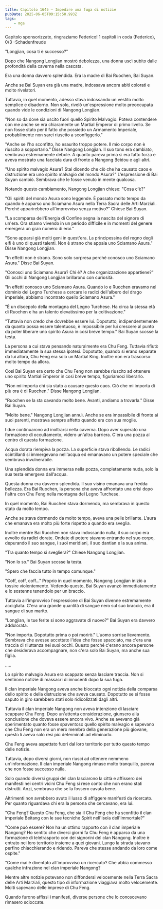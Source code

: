 ```yaml
---
title: Capitolo 1645 – Impedire una fuga di notizie
pubDate: 2025-06-05T09:15:50.993Z
tags:
    - mga
---
```



Capitolo sponsorizzato, ringraziamo Federico!
1 capitoli in coda (Federico), 0/3
-Schadenfreude</em>


"Longjian, cosa ti è successo?"


Dopo che Nangong Longjian mostrò debolezza, una donna uscì subito dalle profondità della caverna nella cascata.


Era una donna davvero splendida. Era la madre di Bai Ruochen, Bai Suyan.


Anche se Bai Suyan era già una madre, indossava ancora abiti colorati e molto rivelatori.


Tuttavia, in quel momento, adesso stava indossando un vestito molto semplice e disadorno. Non solo, rivelò un'espressione molto preoccupata quando vide le condizioni di Nangong Longjian.


"Non so da dove sia uscito fuori quello Spirito Malvagio. Poteva contendere con me anche se era chiaramente un Martial Emperor di primo livello. Se non fosse stato per il fatto che possiedo un Armamento Imperiale, probabilmente non sarei riuscito a sconfiggerlo."


"Anche se l'ho sconfitto, ho esaurito troppo potere. Il mio corpo non è riuscito a sopportarlo." Disse Nangong Longjian. Il suo tono era cambiato, sembrava estremamente debole. A quanto pareva prima si era fatto forza e aveva mostrato una facciata dura di fronte a Nangong Beidou e agli altri.


"Uno spirito malvagio Asura? Stai dicendo che ciò che ha causato caos e distruzione era uno spirito malvagio del mondo Asura?" L'espressione di Bai Suyan cambiò. Sembrava che le fosse venuto in mente qualcosa.


Notando questo cambiamento, Nangong Longjian chiese: "Cosa c'è?"


"Gli spiriti del mondo Asura sono leggende. È passato molto tempo da quando è apparso uno Sciamano Asura nella Terra Sacra delle Arti Marziali. Perché apparirebbero all'improvviso senza motivo?" Chiese Bai Suyan.


"La scomparsa dell'Energia di Confine segna la nascita del signore di un'era. Ora stiamo vivendo in un periodo difficile e in momenti del genere emergerà un gran numero di eroi."


"Sono apparsi già molti geni in quest'era. La principessina del regno degli elfi è uno di questi talenti. Non è strano che appaia uno Sciamano Asura." Disse Nangong Longjian.


"In effetti non è strano. Sono solo sorpresa perché conosco uno Sciamano Asura." Disse Bai Suyan.


"Conosci uno Sciamano Asura? Chi è? A che organizzazione appartiene?" Gli occhi di Nangong Longjian brillarono con curiosità.


"In effetti conosco uno Sciamano Asura. Quando io e Ruochen eravamo nel dominio del Legno Turchese a cercare le radici dell'albero del drago imperiale, abbiamo incontrato quello Sciamano Asura."


"È un discepolo della montagna del Legno Turchese. Ha circa la stessa età di Ruochen e ha un talento elevatissimo per la coltivazione."


"Tuttavia non credo che dovrebbe essere lui. Dopotutto, indipendentemente da quanto possa essere talentuoso, è impossibile per lui crescere al punto da poter liberare uno spirito Asura in così breve tempo." Bai Suyan scosse la testa.


La persona a cui stava pensando naturalmente era Chu Feng. Tuttavia rifiutò immediatamente la sua stessa ipotesi. Dopotutto, quando si erano separate da lui allora, Chu Feng era solo un Martial King. Inoltre non era trascorso molto tempo da allora.


Così Bai Suyan era certo che Chu Feng non sarebbe riuscito ad ottenere uno spirito Martial Emperor in così breve tempo, figuriamoci liberarlo.


"Non mi importa chi sia stato a causare questo caos. Ciò che mi importa di più ora è di Ruochen." Disse Nangong Longjian.


"Ruochen se la sta cavando molto bene. Avanti, andiamo a trovarla." Disse Bai Suyan.


"Molto bene." Nangong Longjian annuì. Anche se era impassibile di fronte ai suoi parenti, mostrava sempre affetto quando era con sua moglie.


I due continuarono ad inoltrarsi nella caverna. Dopo aver superato una formazione di occultamento, videro un'altra barriera. C'era una pozza al centro di questa formazione.


Acqua dorata riempiva la pozza. La superficie stava ribollendo. Le radici scintillanti si immergevano nell'acqua ed emanavano un potere speciale che sembrava invulnerabile.


Una splendida donna era immersa nella pozza, completamente nuda, solo la sua testa emergeva dall'acqua.


Questa donna era davvero splendida. Il suo visino emanava una fredda bellezza. Era Bai Ruochen, la persona che aveva affrontato una crisi dopo l'altra con Chu Feng nella montagna del Legno Turchese.


In quel momento, Bai Ruochen stava dormendo, ma sembrava in questo stato da molto tempo.


Anche se stava dormendo da molto tempo, aveva una pelle brillante. L'aura che emanava era molto più forte rispetto a quando era sveglia.


Inoltre mentre Bai Ruochen non stava indossando nulla, il suo corpo era avvolto da radici dorate. Ondate di potere stavano entrando nel suo corpo, depurando il suo sangue, i suoi meridiani, il suo dantian e la sua anima.


"Tra quanto tempo si sveglierà?" Chiese Nangong Longjian.


"Non lo so." Bai Suyan scosse la testa.


"Spero che faccia tutto in tempo comunque."


"Coff, coff, coff..." Proprio in quel momento, Nangong Longjian iniziò a tossire violentemente. Vedendo questo, Bai Suyan avanzò immediatamente e lo sostenne tenendolo per un braccio.


Tuttavia all'improvviso l'espressione di Bai Suyan divenne estremamente accigliata. C'era una grande quantità di sangue nero sul suo braccio, era il sangue di suo marito.


"Longjian, le tue ferite si sono aggravate di nuovo?" Bai Suyan era davvero addolorata.


"Non importa. Dopotutto prima o poi morirò." L'uomo sorrise lievemente. Sembrava che avesse accettato l'idea che fosse spacciato, ma c'era una traccia di riluttanza nei suoi occhi. Questo perché c'erano ancora persone che desiderava accompagnare, non c'era solo Bai Suyan, ma anche sua figlia.


.....


Lo spirito malvagio Asura era scappato senza lasciare traccia. Non si sentirono notizie di massacri di innocenti dopo la sua fuga.


Il clan imperiale Nangong aveva anche bloccato ogni notizia della comparsa dello spirito e della distruzione che aveva causato. Dopotutto se si fosse saputo in giro sarebbero stati solo ridicolizzati dagli altri.


Tuttavia il clan imperiale Nangong non aveva intenzione di lasciare scappare Chu Feng. Dopo un'attenta considerazione, giunsero alla conclusione che doveva essere ancora vivo. Anche se avevano già sperimentato quanto fosse spaventoso quello spirito malvagio e sapevano che Chu Feng non era un mero membro della generazione più giovane, questo li aveva solo resi più determinati ad eliminarlo.


Chu Feng aveva aspettato fuori dal loro territorio per tutto questo tempo delle notizie.


Tuttavia, dopo diversi giorni, non riuscì ad ottenere nemmeno un'informazione. Il clan imperiale Nangong rimase molto tranquillo, pareva che non fosse successo nulla.


Solo quando diversi gruppi del clan lasciarono la città e affissero dei manifesti nei centri vicini Chu Feng si rese conto che non erano stati distrutti. Anzi, sembrava che se la fossero cavata bene.


Altrimenti non avrebbero avuto il lusso di affiggere manifesti da ricercato. Per quanto riguardava chi era la persona che cercavano, era lui.


"Chu Feng? Questo Chu Feng, che sia il Chu Feng che ha sconfitto il clan imperiale Beitang con le sue tecniche Spirit nell'Isola dell'Immortale?"


"Come può essere? Non ha un ottimo rapporto con il clan imperiale Nangong? Ho sentito che diversi giorni fa Chu Feng è apparso da una formazione di teletrasporto con dei signorini del clan Nangong. Inoltre è entrato nei loro territorio insieme a quei giovani. Lungo la strada stavano perfino chiacchierando e ridendo. Pareva che stesse andando da loro come ospite."


"Come mai è diventato all'improvviso un ricercato? Che abbia commesso qualche infrazione nel clan imperiale Nangong?


Mentre altre notizie potevano non diffondersi velocemente nella Terra Sacra delle Arti Marziali, questo tipo di informazione viaggiava molto velocemente. Molti sapevano delle imprese di Chu Feng.


Quando furono affissi i manifesti, diverse persone che lo conoscevano rimasero scioccate.
                                


                                



